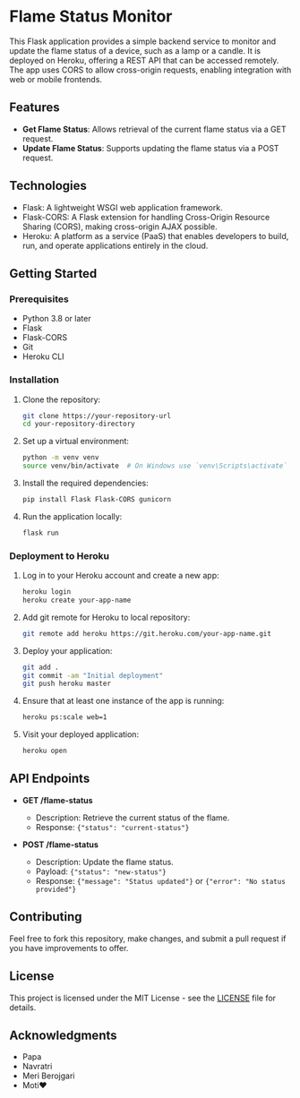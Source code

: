 # Flame Status Monitor

This Flask application provides a simple backend service to monitor and update the flame status of a device, such as a lamp or a candle. It is deployed on Heroku, offering a REST API that can be accessed remotely. The app uses CORS to allow cross-origin requests, enabling integration with web or mobile frontends.

## Features

- **Get Flame Status**: Allows retrieval of the current flame status via a GET request.
- **Update Flame Status**: Supports updating the flame status via a POST request.

## Technologies

- Flask: A lightweight WSGI web application framework.
- Flask-CORS: A Flask extension for handling Cross-Origin Resource Sharing (CORS), making cross-origin AJAX possible.
- Heroku: A platform as a service (PaaS) that enables developers to build, run, and operate applications entirely in the cloud.

## Getting Started

### Prerequisites

- Python 3.8 or later
- Flask
- Flask-CORS
- Git
- Heroku CLI

### Installation

1. Clone the repository:
   ```bash
   git clone https://your-repository-url
   cd your-repository-directory
   ```

2. Set up a virtual environment:
   ```bash
   python -m venv venv
   source venv/bin/activate  # On Windows use `venv\Scripts\activate`
   ```

3. Install the required dependencies:
   ```bash
   pip install Flask Flask-CORS gunicorn
   ```

4. Run the application locally:
   ```bash
   flask run
   ```

### Deployment to Heroku

1. Log in to your Heroku account and create a new app:
   ```bash
   heroku login
   heroku create your-app-name
   ```

2. Add git remote for Heroku to local repository:
   ```bash
   git remote add heroku https://git.heroku.com/your-app-name.git
   ```

3. Deploy your application:
   ```bash
   git add .
   git commit -am "Initial deployment"
   git push heroku master
   ```

4. Ensure that at least one instance of the app is running:
   ```bash
   heroku ps:scale web=1
   ```

5. Visit your deployed application:
   ```bash
   heroku open
   ```

## API Endpoints

- **GET /flame-status**
  - Description: Retrieve the current status of the flame.
  - Response: `{"status": "current-status"}`

- **POST /flame-status**
  - Description: Update the flame status.
  - Payload: `{"status": "new-status"}`
  - Response: `{"message": "Status updated"}` or `{"error": "No status provided"}`

## Contributing

Feel free to fork this repository, make changes, and submit a pull request if you have improvements to offer.

## License

This project is licensed under the MIT License - see the [LICENSE](LICENSE) file for details.

## Acknowledgments

- Papa
- Navratri
- Meri Berojgari
- Moti❤️
